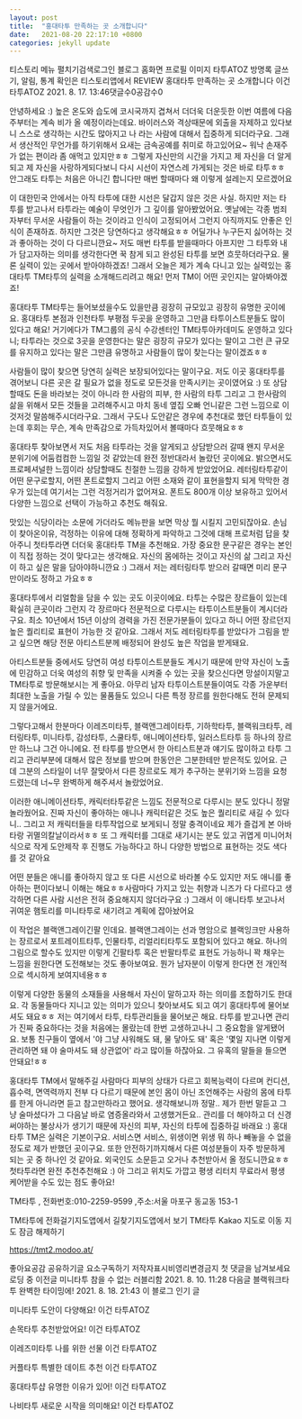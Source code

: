 ```yaml
---
layout: post
title:  "홍대타투 만족하는 곳 소개합니다"
date:   2021-08-20 22:17:10 +0800
categories: jekyll update
---
```

티스토리 메뉴 펼치기검색로그인
블로그 홈화면
프로필 이미지
타투ATOZ
방명록
글쓰기, 알림, 통계 확인은 티스토리앱에서
REVIEW
홍대타투 만족하는 곳 소개합니다
이건 타투ATOZ
2021. 8. 17. 13:46댓글수0공감수0
 


 

안녕하세요 :) 높은 온도와 습도에 코시국까지 겹쳐서 더더욱 더운듯한 이번 여름에 다음주부터는 계속 비가 올 예정이라는데요. 바이러스와 격상때문에 외출을 자제하고 있다보니 스스로 생각하는 시간도 많아지고 나 라는 사람에 대해서 집중하게 되더라구요. 그래서 생산적인 무언가를 하기위해서 요새는 금속공예를 취미로 하고있어요~ 워낙 손재주가 없는 편이라 좀 애먹고 있지만ㅎㅎ 그렇게 자신만의 시간을 가지고 제 자신을 더 알게되고 제 자신을 사랑하게되다보니 다시 시선이 자연스레 가게되는 것은 바로 타투ㅎㅎ 안그래도 타투는 처음은 아니긴 합니다만 매번 할때마다 왜 이렇게 설레는지 모르겠어요

 

이 대한민국 안에서는 아직 타투에 대한 시선은 달갑지 않은 것은 사실. 하지만 저는 타투를 받고나서 타투라는 예술이 무엇인가 그 깊이를 알아봤었어요. 옛날에는 각종 범죄자부터 무서운 사람들이 하는 것이라고 인식이 고정되어서 그런지 아직까지도 안좋은 인식이 존재하죠. 하지만 그것은 당연하다고 생각해요ㅎㅎ 어딜가나 누구든지 싫어하는 것과 좋아하는 것이 다 다르니깐요~ 저도 매번 타투를 받을때마다 아프지만 그 타투와 내가 담고자하는 의미를 생각한다면 꾹 참게 되고 완성된 타투를 보면 흐뭇하더라구요. 물론 실력이 있는 곳에서 받아야하겠죠! 그래서 오늘은 제가 계속 다니고 있는 실력있는 홍대타투 TM타투의 실력을 소개해드리려고 해요! 먼저 TM이 어떤 곳인지는 알아봐야겠죠!

 

 


 

홍대타투 TM타투는 들어보셨을수도 있을만큼 굉장히 규모있고 굉장히 유명한 곳이에요. 홍대타투 본점과 인천타투 부평점 두곳을 운영하고 그만큼 타투이스트분들도 많이 있다고 해요! 거기에다가 TM그룹의 공식 수강센터인 TM타투아카데미도 운영하고 있다니; 타투라는 것으로 3곳을 운영한다는 말은 굉장히 규모가 있다는 말이고 그런 큰 규모를 유지하고 있다는 말은 그만큼 유명하고 사람들이 많이 찾는다는 말이겠죠ㅎㅎ

사람들이 많이 찾으면 당연히 실력은 보장되어있다는 말이구요. 저도 이곳 홍대타투를 겪어보니 다른 곳은 갈 필요가 없을 정도로 모든것을 만족시키는 곳이였어요 :) 또 상담할때도 돈을 바라보는 것이 아니라 한 사람의 피부, 한 사람의 타투 그리고 그 한사람의 삶을 위해서 모든 것들을 고려해주시고 마치 동네 옆집 오빠 언니같은 그런 느낌으로 이것저것 말씀해주시더라구요. 그래서 구도나 도안같은 경우에 추천대로 했던 타투들이 있는데 후회는 무슨, 계속 만족감으로 가득차있어서 볼때마다 흐뭇해요ㅎㅎ 

 

 


 

홍대타투 찾아보면서 저도 처음 타투라는 것을 알게되고 상담받으러 갈때 왠지 무서운 분위기에 어둠컴컴한 느낌일 것 같았는데 완전 정반대라서 놀랐던 곳이에요. 밝으면서도 프로페셔널한 느낌이라 상담할때도 친절한 느낌을 강하게 받았었어요. 레터링타투같이 어떤 문구로할지, 어떤 폰트로할지 그리고 어떤 소재와 같이 표현을할지 되게 막막한 경우가 있는데 여기서는 그런 걱정거리가 없어져요. 폰트도 800개 이상 보유하고 있어서 다양한 느낌으로 선택이 가능하고 추천도 해줘요. 

맛있는 식당이라는 소문에 가더라도 메뉴판을 보면 막상 뭘 시킬지 고민되잖아요. 손님이 찾아온이유, 걱정하는 이유에 대해 정확하게 파악하고 그것에 대해 프로처럼 답을 찾아주니 첫타투라면 더더욱 홍대타투 TM을 추천해요. 가장 중요한 문구같은 경우는 본인이 직접 정하는 것이 맞다고는 생각해요. 자신의 몸에하는 것이고 자신의 삶 그리고 자신이 하고 싶은 말을 담아야하니깐요 :) 그래서 저는 레터링타투 받으러 갈때면 미리 문구만이라도 정하고 가요ㅎㅎ

 

 


 

홍대타투에서 리얼함을 담을 수 있는 곳도 이곳이에요. 타투는 수많은 장르들이 있는데 확실히 큰곳이라 그런지 각 장르마다 전문적으로 다루시는 타투이스트분들이 계시더라구요. 최소 10년에서 15년 이상의 경력을 가진 전문가분들이 있다고 하니 어떤 장르던지 높은 퀄리티로 표현이 가능한 것 같아요. 그래서 저도 레터링타투를 받았다가 그림을 받고 싶으면 해당 전문 아티스트분께 배정되어 완성도 높은 작업을 받게돼요. 

아티스트분들 중에서도 당연히 여성 타투이스트분들도 계시기 때문에 만약 자신이 노출에 민감하고 더욱 여성의 취향 및 만족을 시켜줄 수 있는 곳을 찾으신다면 망설이지말고 TM타투로 방문해보시는 게 좋아요. 아무리 남자 타투이스트분들이여도 각종 가운부터 최대한 노출을 가릴 수 있는 물품들도 있으니 다른 특정 장르를 원한다해도 전혀 문제되지 않을거에요.

 

 



 

그렇다고해서 한분마다 이레즈미타투, 블랙앤그레이타투, 기하학타투, 블랙워크타투, 레터링타투, 미니타투, 감성타투, 스쿨타투, 애니메이션타투, 일러스트타투 등 하나의 장르만 하느냐 그건 아니에요. 전 타투를 받으면서 한 아티스트분과 얘기도 많이하고 타투 그리고 관리부분에 대해서 많은 정보를 받으며 한동안은 그분한테만 받은적도 있어요. 근데 그분의 스타일이 너무 잘맞아서 다른 장르로도 제가 추구하는 분위기와 느낌을 요청드렸는데 너~무 완벽하게 해주셔서 놀랐었어요.

 

 



 

이러한 애니메이션타투, 캐릭터타투같은 느낌도 전문적으로 다루시는 분도 있다니 정말 놀라웠어요. 진짜 자신이 좋아하는 애니나 캐릭터같은 것도 높은 퀄리티로 새길 수 있다니.. 그리고 저 캐릭터들을 타투작업으로 보게되니 정말 충격이네요 제가 즐겁게 본 아바타랑 귀멸의칼날이라서ㅎㅎ 또 그 캐릭터를 그대로 새기시는 분도 있고 귀엽게 미니어처식으로 작게 도안제작 후 진행도 가능하다고 하니 다양한 방법으로 표현하는 것도 색다를 것 같아요

어떤 분들은 애니를 좋아하지 않고 또 다른 시선으로 바라볼 수도 있지만 저도 애니를 좋아하는 편이다보니 이해는 해요ㅎㅎ사람마다 가지고 있는 취향과 니즈가 다 다르다고 생각하면 다른 사람 시선은 전혀 중요해지지 않더라구요 :) 그래서 이 애니타투 보고나서 귀여운 햄토리를 미니타투로 새기려고 계획에 잡아놨어요

 

 


 

이 작업은 블랙앤그레이긴팔 인데요. 블랙앤그레이는 선과 명암으로 블랙잉크만 사용하는 장르로서 포트레이트타투, 인물타투, 리얼리티타투도 포함되어 있다고 해요. 하나의 그림으로 할수도 있지만 이렇게 긴팔타투 혹은 반팔타투로 표현도 가능하니 꽉 채우는 느낌을 원한다면 도전해보는 것도 좋아보여요. 뭔가 남자분이 이렇게 한다면 전 개인적으로 섹시하게 보여지네용ㅎㅎ

 




 

이렇게 다양한 동물의 소재들을 사용해서 자신이 말하고자 하는 의미를 조합하기도 한대요. 각 동물들마다 지니고 있는 의미가 있으니 찾아보셔도 되고 여기 홍대타투에 물어보셔도 돼요ㅎㅎ 저는 여기에서 타투, 타투관리들을 물어보곤 해요. 타투를 받고나면 관리가 진짜 중요하다는 것을 처음에는 몰랐는데 한번 고생하고나니 그 중요함을 알게됐어요. 보통 친구들이 옆에서 '야 그냥 샤워해도 돼, 물 닿아도 돼' 혹은 '몇일 지나면 이렇게 관리하면 돼 야 술마셔도 돼 상관없어' 라고 많이들 하잖아요. 그 유혹의 말들을 들으면 안돼요!ㅎㅎ

홍대타투 TM에서 말해주길 사람마다 피부의 상태가 다르고 회복능력이 다르며 컨디션, 흡수력, 면역력까지 전부 다 다르기 때문에 본인 몸이 아닌 조언해주는 사람의 몸에 타투를 한게 아니라면 듣고 참고만하라고 했어요. 생각해보니까 정말.. 제가 한번 말듣고 그냥 술마셨다가 그 다음날 바로 염증올라와서 고생했거든요.. 관리를 더 해야하고 더 신경써야하는 불상사가 생기기 때문에 자신의 피부, 자신의 타투에 집중하길 바래요 :) 홍대타투 TM은 실력은 기본이구요. 서비스면 서비스, 위생이면 위생 뭐 하나 빼놓을 수 없을 정도로 제가 반했던 곳이구요. 또한 안전하기까지해서 다른 여성분들이 자주 방문하게 되는 곳 중 하나인 것 같아요. 외국인도 소문듣고 오거나 추천받아서 올 정도니깐요ㅎㅎ 첫타투라면 완전 추천추천해요 :) 아 그리고 위치도 가깝고 평생 리터치 무료라서 평생 케어받을 수도 있는 점도 좋아요!

 

 

TM타투
, 전화번호:010-2259-9599
,주소:서울 마포구 동교동 153-1

TM타투에 전화걸기지도앱에서 길찾기지도앱에서 보기
TM타투
Kakao 지도로 이동
지도 잠금 해제하기
 

 

 

https://tmt2.modoo.at/


좋아요공감
공유하기글 요소구독하기
저작자표시비영리변경금지
첫 댓글을 남겨보세요
로딩 중
이전글
미니타투 참을 수 없는 러블리함
2021. 8. 10. 11:28
다음글
블랙워크타투 완벽한 타이밍에!
2021. 8. 18. 21:43
이 블로그 인기 글

미니타투 도안이 다양해요!
이건 타투ATOZ

손목타투 추천받았어요!
이건 타투ATOZ

이레즈미타투 나를 위한 선물
이건 타투ATOZ

커플타투 특별한 데이트 추천
이건 타투ATOZ

홍대타투샵 유명한 이유가 있어!
이건 타투ATOZ

나비타투 새로운 시작을 의미해요!
이건 타투ATOZ